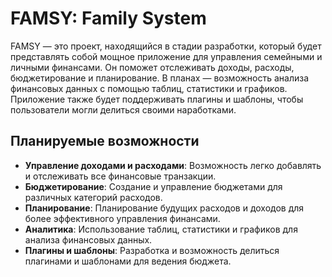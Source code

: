# FAMSY: Family System

FAMSY — это проект, находящийся в стадии разработки, который будет представлять собой мощное приложение для управления семейными и личными финансами. Он поможет отслеживать доходы, расходы, бюджетирование и планирование. В планах — возможность анализа финансовых данных с помощью таблиц, статистики и графиков. Приложение также будет поддерживать плагины и шаблоны, чтобы пользователи могли делиться своими наработками.

## Планируемые возможности

- **Управление доходами и расходами**: Возможность легко добавлять и отслеживать все финансовые транзакции.
- **Бюджетирование**: Создание и управление бюджетами для различных категорий расходов.
- **Планирование**: Планирование будущих расходов и доходов для более эффективного управления финансами.
- **Аналитика**: Использование таблиц, статистики и графиков для анализа финансовых данных.
- **Плагины и шаблоны**: Разработка и возможность делиться плагинами и шаблонами для ведения бюджета.
